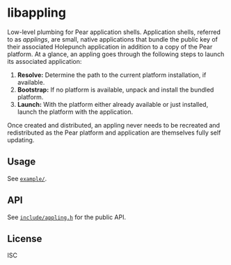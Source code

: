 # libappling

Low-level plumbing for Pear application shells. Application shells, referred to as _applings_, are small, native applications that bundle the public key of their associated Holepunch application in addition to a copy of the Pear platform. At a glance, an appling goes through the following steps to launch its associated application:

1. **Resolve:** Determine the path to the current platform installation, if available.
2. **Bootstrap:** If no platform is available, unpack and install the bundled platform.
3. **Launch:** With the platform either already available or just installed, launch the platform with the application.

Once created and distributed, an appling never needs to be recreated and redistributed as the Pear platform and application are themselves fully self updating.

## Usage

See [`example/`](example).

## API

See [`include/appling.h`](include/appling.h) for the public API.

## License

ISC
